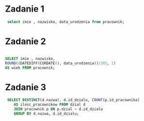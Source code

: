 # Zadanie 1
```sql
 select imie , nazwisko, data_urodzenia from pracownik;
```

# Zadanie 2

```sql

SELECT imie , nazwisko,
ROUND((DATEDIFF(CURDATE(), data_urodzenia))/365, 1)
AS wiek FROM pracownik;
```

# Zadanie 3
```sql
 SELECT DISTINCT(d.nazwa), d.id_dzialu, COUNT(p.id_pracownika) 
	AS ilosc_pracownikow FROM dzial d 
	JOIN pracownik p ON p.dzial = d.id_dzialu
	GROUP BY d.nazwa, d.id_dzialu;


```
